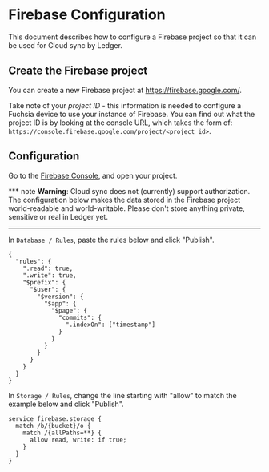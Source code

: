 # Firebase Configuration

This document describes how to configure a Firebase project so that it can be
used for Cloud sync by Ledger.

## Create the Firebase project

You can create a new Firebase project at https://firebase.google.com/.

Take note of your *project ID* - this information is needed to configure a
Fuchsia device to use your instance of Firebase. You can find out what the
project ID is by looking at the console URL, which takes the form of:
`https://console.firebase.google.com/project/<project id>`.

## Configuration
Go to the [Firebase Console](https://console.firebase.google.com/), and open
your project.

*** note
**Warning**: Cloud sync does not (currently) support authorization. The
configuration below makes the data stored in the Firebase project world-readable
and world-writable. Please don't store anything private, sensitive or real in
Ledger yet.
***

In `Database / Rules`, paste the rules below and click "Publish".

```
{
  "rules": {
    ".read": true,
    ".write": true,
    "$prefix": {
      "$user": {
        "$version": {
          "$app": {
            "$page": {
              "commits": {
                ".indexOn": ["timestamp"]
              }
            }
          }
        }
      }
    }
  }
}
```

In `Storage / Rules`, change the line starting with "allow" to match the example
below and click "Publish".

```
service firebase.storage {
  match /b/{bucket}/o {
    match /{allPaths=**} {
      allow read, write: if true;
    }
  }
}
```

